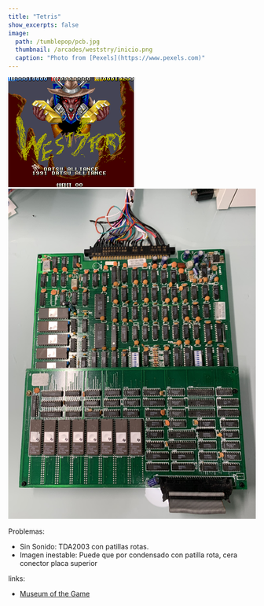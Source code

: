 ```yaml
---
title: "Tetris"
show_excerpts: false
image: 
  path: /tumblepop/pcb.jpg
  thumbnail: /arcades/weststry/inicio.png
  caption: "Photo from [Pexels](https://www.pexels.com)"
---
```


![pantalla inicial](weststry/inicio.png)
![pcb](weststry/pcb.jpg)

Problemas:

* Sin Sonido: TDA2003 con patillas rotas.
* Imagen inestable: Puede que por condensado con patilla rota, cera conector placa superior

links:

* [Museum of the Game](https://www.arcade-museum.com/game_detail.php?game_id=10418)
